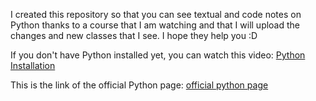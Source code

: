 I created this repository so that you can see textual and code notes on Python thanks to a course that I am watching and that I will upload the changes and new classes that I see.
I hope they help you :D

If you don't have Python installed yet, you can watch this video:
[Python Installation](https://www.youtube.com/watch?v=j_ngd_1j7ME)

This is the link of the official Python page: [official python page](https://www.python.org/)